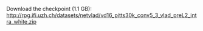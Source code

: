 Download the checkpoint (1.1 GB): http://rpg.ifi.uzh.ch/datasets/netvlad/vd16_pitts30k_conv5_3_vlad_preL2_intra_white.zip
